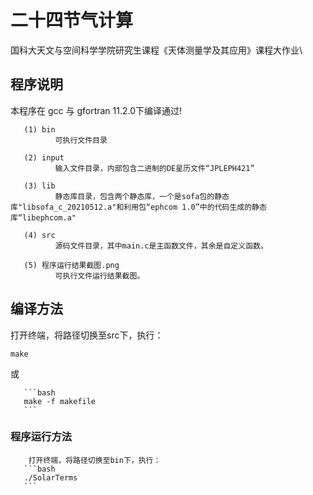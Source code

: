 # 二十四节气计算

国科大天文与空间科学学院研究生课程《天体测量学及其应用》课程大作业\

## 程序说明

本程序在 gcc 与 gfortran 11.2.0下编译通过!

       (1) bin
              可执行文件目录

       (2) input
              输入文件目录，内部包含二进制的DE星历文件“JPLEPH421”

       (3) lib
              静态库目录，包含两个静态库，一个是sofa包的静态库"libsofa_c_20210512.a"和利用包“ephcom 1.0”中的代码生成的静态库“libephcom.a"

       (4) src
              源码文件目录，其中main.c是主函数文件，其余是自定义函数。

       (5) 程序运行结果截图.png
              可执行文件运行结果截图。

## 编译方法

打开终端，将路径切换至src下，执行：

```
make    
```

或

       ```bash
       make -f makefile
       ```

### 程序运行方法

        打开终端，将路径切换至bin下，执行：
       ```bash
       ./SolarTerms
       ```
